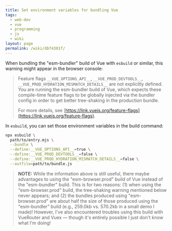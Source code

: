 ```yaml
---
title: Set environment variables for bundling Vue
tags:
  - web-dev
  - vue
  - programming
  - js
  - wiki
layout: page
permalink: /wiki/dbf4301f/
---
```


When bundling the "esm-bundler" build of Vue with `esbuild` or similar, this warning might appear in the browser console:

> Feature flags `__VUE_OPTIONS_API__`, `__VUE_PROD_DEVTOOLS__`, `__VUE_PROD_HYDRATION_MISMATCH_DETAILS__` are not explicitly defined. You are running the esm-bundler build of Vue, which expects these compile-time feature flags to be globally injected via the bundler config in order to get better tree-shaking in the production bundle.
>
> For more details, see [https://link.vuejs.org/feature-flags](https://link.vuejs.org/feature-flags).

In `esbuild`, you can set those environment variables in the build command:

```bash
npx esbuild \
  path/to/entry.mjs \
  --bundle \
  --define:__VUE_OPTIONS_API__=true \
  --define:__VUE_PROD_DEVTOOLS__=false \
  --define:__VUE_PROD_HYDRATION_MISMATCH_DETAILS__=false \
  --outfile=path/to/bundle.js
```

> **NOTE:** While the information above is still useful, there maybe advantages to using the "esm-browser.prod" build of Vue instead of the "esm-bundler" build. This is for two reasons: (1) when using the "esm-browser.prod" build, the tree-shaking warning mentioned below never appears; and (2) the bundles produced using "esm-browser.prod" are about half the size of those produced using the "esm-bundler" build (e.g., 259.0kb vs. 570.2kb in a small demo I made)! However, I've also encountered troubles using this build with VueRouter and Vuex — though it's entirely possible I just don't know what I'm doing!
